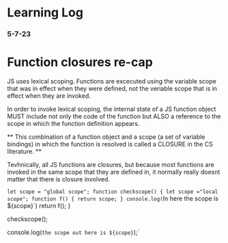 # Learning Log

### 5-7-23


# Function closures re-cap

JS uses lexical scoping. Functions are excecuted using the variable scope that was in effect
when they were defined, not the veriable scope that is in effect when they are invoked.

In order to invoke lexical scoping, the internal state of a JS function object MUST include 
not only the code of the function but ALSO a reference to the scope in which the function
definition appears. 

** This combination of a function object and a scope (a set of variable bindings) in which the
function is resolved is called a CLOSURE in the CS literature. **

Tevhnically, all JS functions are closures, but because most functions are invoked in the same scope
that they are defined in, it normally really doesnt matter that there is closure involved.




`let scope = "global scope";
function checkscope() {
  let scope ="local scope";
  function f() { return scope; }
  console.log(`In here the scope is ${scope}`)
return f();
}

checkscope();

console.log(`the scope out here is ${scope}`);`
